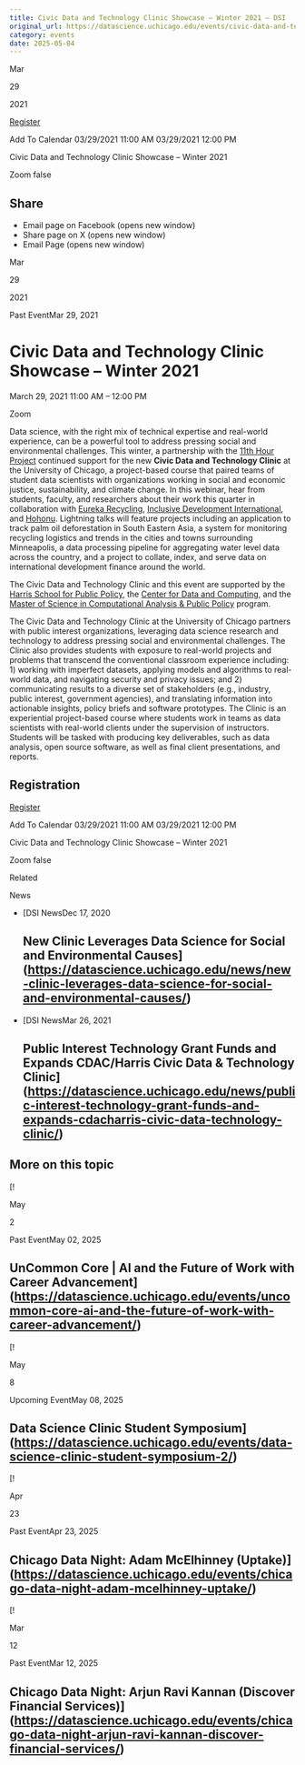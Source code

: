 ```yaml
---
title: Civic Data and Technology Clinic Showcase – Winter 2021 – DSI
original_url: https://datascience.uchicago.edu/events/civic-data-and-technology-clinic-showcase-winter-2021
category: events
date: 2025-05-04
---
```


Mar

29

2021

[Register](https://www.eventbrite.com/e/civic-data-and-technology-clinic-showcase-winter-2021-tickets-144714776793)

Add To Calendar 03/29/2021 11:00 AM
03/29/2021 12:00 PM

Civic Data and Technology Clinic Showcase – Winter 2021

Zoom
false

## Share

* Email page on Facebook (opens new window)
* Share page on X (opens new window)
* Email Page (opens new window)

<!-- Table-like structure detected -->

Mar

29

2021

Past EventMar 29, 2021

# Civic Data and Technology Clinic Showcase – Winter 2021

March 29, 2021 11:00 AM – 12:00 PM

Zoom

Data science, with the right mix of technical expertise and real-world experience, can be a powerful tool to address pressing social and environmental challenges. This winter, a partnership with the [11th Hour Project](http://www.11thhourproject.org/) continued support for the new **Civic Data and Technology Clinic** at the University of Chicago, a project-based course that paired teams of student data scientists with organizations working in social and economic justice, sustainability, and climate change. In this webinar, hear from students, faculty, and researchers about their work this quarter in collaboration with [Eureka Recycling](https://eurekarecycling.org/), [Inclusive Development International](https://www.inclusivedevelopment.net/), and [Hohonu](https://www.hohonu.io/). Lightning talks will feature projects including an application to track palm oil deforestation in South Eastern Asia, a system for monitoring recycling logistics and trends in the cities and towns surrounding Minneapolis, a data processing pipeline for aggregating water level data across the country, and a project to collate, index, and serve data on international development finance around the world.

The Civic Data and Technology Clinic and this event are supported by the [Harris School for Public Policy](https://harris.uchicago.edu/), the [Center for Data and Computing](/), and the [Master of Science in Computational Analysis & Public Policy](https://capp.uchicago.edu/) program.

The Civic Data and Technology Clinic at the University of Chicago partners with public interest organizations, leveraging data science research and technology to address pressing social and environmental challenges. The Clinic also provides students with exposure to real-world projects and problems that transcend the conventional classroom experience including: 1) working with imperfect datasets, applying models and algorithms to real-world data, and navigating security and privacy issues; and 2) communicating results to a diverse set of stakeholders (e.g., industry, public interest, government agencies), and translating information into actionable insights, policy briefs and software prototypes. The Clinic is an experiential project-based course where students work in teams as data scientists with real-world clients under the supervision of instructors. Students will be tasked with producing key deliverables, such as data analysis, open source software, as well as final client presentations, and reports.

## Registration

[Register](https://www.eventbrite.com/e/civic-data-and-technology-clinic-showcase-winter-2021-tickets-144714776793)

Add To Calendar 03/29/2021 11:00 AM
03/29/2021 12:00 PM

Civic Data and Technology Clinic Showcase – Winter 2021

Zoom
false

Related

News

* [DSI NewsDec 17, 2020

  ## New Clinic Leverages Data Science for Social and Environmental Causes](https://datascience.uchicago.edu/news/new-clinic-leverages-data-science-for-social-and-environmental-causes/)
* [DSI NewsMar 26, 2021

  ## Public Interest Technology Grant Funds and Expands CDAC/Harris Civic Data & Technology Clinic](https://datascience.uchicago.edu/news/public-interest-technology-grant-funds-and-expands-cdacharris-civic-data-technology-clinic/)

## More on this topic

[!

May

2

Past EventMay 02, 2025

## UnCommon Core | AI and the Future of Work with Career Advancement](https://datascience.uchicago.edu/events/uncommon-core-ai-and-the-future-of-work-with-career-advancement/)
[!

May

8

Upcoming EventMay 08, 2025

## Data Science Clinic Student Symposium](https://datascience.uchicago.edu/events/data-science-clinic-student-symposium-2/)
[!

Apr

23

Past EventApr 23, 2025

## Chicago Data Night: Adam McElhinney (Uptake)](https://datascience.uchicago.edu/events/chicago-data-night-adam-mcelhinney-uptake/)
[!

Mar

12

Past EventMar 12, 2025

## Chicago Data Night: Arjun Ravi Kannan (Discover Financial Services)](https://datascience.uchicago.edu/events/chicago-data-night-arjun-ravi-kannan-discover-financial-services/)